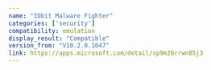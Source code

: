 ```yaml
---
name: "IObit Malware Fighter"
categories: ['security']
compatibility: emulation
display_result: "Compatible"
version_from: "V10.2.0.1047"
link: https://apps.microsoft.com/detail/xp9m26rrwn85j3
---
```


